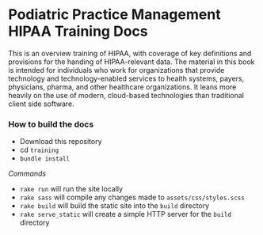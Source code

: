 # Podiatric Practice Management HIPAA Training Docs

This is an overview training of HIPAA, with coverage of key definitions and provisions for the handing of HIPAA-relevant data. The material in this book is intended for individuals who work for organizations that provide technology and technology-enabled services to health systems, payers, physicians, pharma, and other healthcare organizations. It leans more heavily on the use of modern, cloud-based technologies than traditional client side software.

### How to build the docs

- Download this repository
- cd `training`
- `bundle install`

*Commands*
- `rake run` will run the site locally
- `rake sass` will compile any changes made to `assets/css/styles.scss`
- `rake build` will build the static site into the `build` directory
- `rake serve_static` will create a simple HTTP server for the `build` directory
